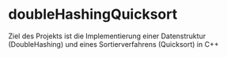 # doubleHashingQuicksort

Ziel des Projekts ist die Implementierung einer Datenstruktur (DoubleHashing) und eines Sortierverfahrens (Quicksort) in C++
